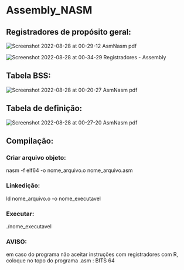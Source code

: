 # Assembly_NASM


## Registradores de propósito geral:

![Screenshot 2022-08-28 at 00-29-12 AsmNasm pdf](https://user-images.githubusercontent.com/107145843/187056098-7723ba63-5a09-405f-98f5-9aa1c8ecf9fb.png)

![Screenshot 2022-08-28 at 00-34-29 Registradores - Assembly](https://user-images.githubusercontent.com/107145843/187056211-ef47d6a8-24fe-4b00-b869-d050615fbf89.png)




## Tabela BSS:

![Screenshot 2022-08-28 at 00-20-27 AsmNasm pdf](https://user-images.githubusercontent.com/107145843/187055954-b026164b-9b25-4c42-9010-6d3d1123fcb3.png)

## Tabela de definição:

![Screenshot 2022-08-28 at 00-27-20 AsmNasm pdf](https://user-images.githubusercontent.com/107145843/187056078-d2eb4567-2ef4-4744-9168-ba51499ab424.png)

## Compilação:
### Criar arquivo objeto:
nasm -f elf64 -o nome_arquivo.o nome_arquivo.asm

### Linkedição:
ld nome_arquivo.o -o nome_executavel

### Executar:
./nome_executavel

### AVISO:
em caso do programa não aceitar instruções com registradores com R, coloque no topo do programa .asm :
BITS 64

